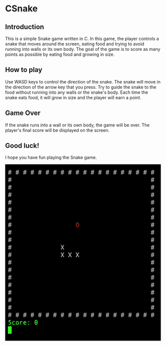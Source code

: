 # CSnake

## Introduction
This is a simple Snake game written in C. In this game, the player controls a snake that moves around the screen, eating food and trying to avoid running into walls or its own body. The goal of the game is to score as many points as possible by eating food and growing in size.

## How to play
Use WASD keys to control the direction of the snake. The snake will move in the direction of the arrow key that you press. Try to guide the snake to the food without running into any walls or the snake's body. Each time the snake eats food, it will grow in size and the player will earn a point.

## Game Over
If the snake runs into a wall or its own body, the game will be over. The player's final score will be displayed on the screen.

## Good luck!
I hope you have fun playing the Snake game.

![Snake Gif](https://github.com/vmenon04/CSnake/blob/main/snake_demo.gif)
